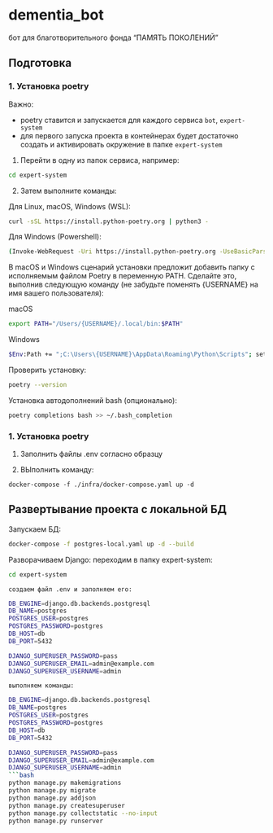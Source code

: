 # dementia_bot
бот для благотворительного фонда “ПАМЯТЬ ПОКОЛЕНИЙ”

## Подготовка

### 1. Установка poetry
Важно:
- poetry ставится и запускается для каждого сервиса `bot`, `expert-system`
- для первого запуска проекта в контейнерах будет достаточно создать и активировать окружение в папке `expert-system`

1. Перейти в одну из папок сервиса, например:
```bash
cd expert-system
```
2. Затем выполните команды:

Для Linux, macOS, Windows (WSL):
```bash
curl -sSL https://install.python-poetry.org | python3 -
```
Для Windows (Powershell):
```bash
(Invoke-WebRequest -Uri https://install.python-poetry.org -UseBasicParsing).Content | py -
```
В macOS и Windows сценарий установки предложит добавить папку с исполняемым файлом Poetry в переменную PATH. Сделайте это, выполнив следующую команду (не забудьте поменять {USERNAME} на имя вашего пользователя):

macOS
```bash
export PATH="/Users/{USERNAME}/.local/bin:$PATH"
```
Windows
```bash
$Env:Path += ";C:\Users\{USERNAME}\AppData\Roaming\Python\Scripts"; setx PATH "$Env:Path"
```
Проверить установку:
```bash
poetry --version
```
Установка автодополнений bash (опционально):
```bash
poetry completions bash >> ~/.bash_completion
```
### 1. Установка poetry
1. Заполнить файлы .env согласно образцу

2. ВЫполнить команду:

```
docker-compose -f ./infra/docker-compose.yaml up -d
```


## Развертывание проекта с локальной БД

Запускаем БД:
```bash
docker-compose -f postgres-local.yaml up -d --build
```
Разворачиваем Django:
    переходим в папку expert-system:
```bash
cd expert-system
```
    создаем файл .env и заполняем его:
```bash
DB_ENGINE=django.db.backends.postgresql
DB_NAME=postgres
POSTGRES_USER=postgres
POSTGRES_PASSWORD=postgres
DB_HOST=db
DB_PORT=5432

DJANGO_SUPERUSER_PASSWORD=pass
DJANGO_SUPERUSER_EMAIL=admin@example.com
DJANGO_SUPERUSER_USERNAME=admin
```
    выполняем команды:
```bash
DB_ENGINE=django.db.backends.postgresql
DB_NAME=postgres
POSTGRES_USER=postgres
POSTGRES_PASSWORD=postgres
DB_HOST=db
DB_PORT=5432

DJANGO_SUPERUSER_PASSWORD=pass
DJANGO_SUPERUSER_EMAIL=admin@example.com
DJANGO_SUPERUSER_USERNAME=admin
```bash
python manage.py makemigrations
python manage.py migrate
python manage.py addjson
python manage.py createsuperuser
python manage.py collectstatic --no-input
python manage.py runserver
```